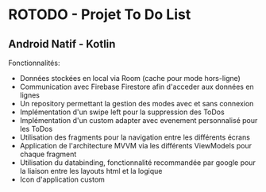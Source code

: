 # ROTODO - Projet To Do List

## Android Natif - Kotlin

Fonctionnalités:

- Données stockées en local via Room (cache pour mode hors-ligne)
- Communication avec Firebase Firestore afin d'acceder aux données en lignes
- Un repository permettant la gestion des modes avec et sans connexion
- Implémentation d'un swipe left pour la suppression des ToDos
- Implémentation d'un custom adapter avec evenement personnalisé pour les ToDos
- Utilisation des fragments pour la navigation entre les différents écrans
- Application de l'architecture MVVM via les différents ViewModels pour chaque fragment
- Utilisation du databinding, fonctionnalité recommandée par google pour la liaison entre les
  layouts html et la logique
- Icon d'application custom